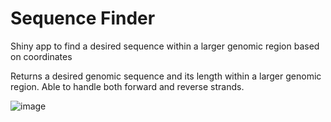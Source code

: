 # Sequence Finder
Shiny app to find a desired sequence within a larger genomic region based on coordinates

Returns a desired genomic sequence and its length within a larger genomic region. Able to handle both forward and reverse strands.

![image](https://user-images.githubusercontent.com/68455070/183032791-9f390ebe-6dcd-4531-973d-eee491bf8476.png)
